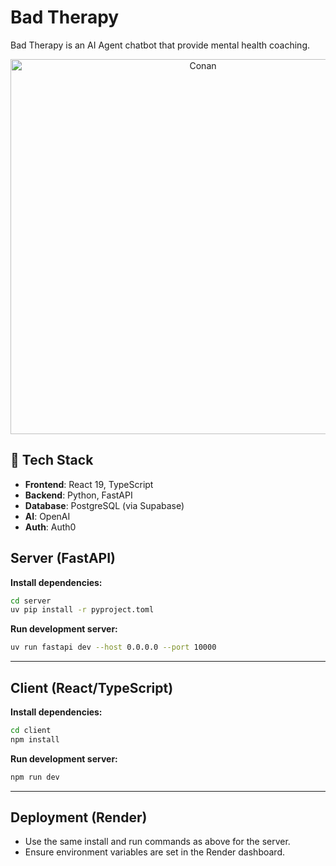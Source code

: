 # Bad Therapy

Bad Therapy is an AI Agent chatbot that provide mental health coaching.

<p align="center">
  <img src="https://media.giphy.com/media/fV7Uit32tfBp9QDyYB/giphy.gif?cid=ecf05e47t8k8uir6fg5jjbqw8qmmkvgn9j17qy8acgxo48h9&ep=v1_gifs_search&rid=giphy.gif&ct=g" alt="Conan" width="600"/>
</p>


## 🔧 Tech Stack

- **Frontend**: React 19, TypeScript
- **Backend**: Python, FastAPI
- **Database**: PostgreSQL (via Supabase)
- **AI**: OpenAI
- **Auth**: Auth0


## Server (FastAPI)

**Install dependencies:**
```sh
cd server
uv pip install -r pyproject.toml
```

**Run development server:**
```sh
uv run fastapi dev --host 0.0.0.0 --port 10000
```

---

## Client (React/TypeScript)

**Install dependencies:**
```sh
cd client
npm install
```

**Run development server:**
```sh
npm run dev
```

---

## Deployment (Render)
- Use the same install and run commands as above for the server.
- Ensure environment variables are set in the Render dashboard.
